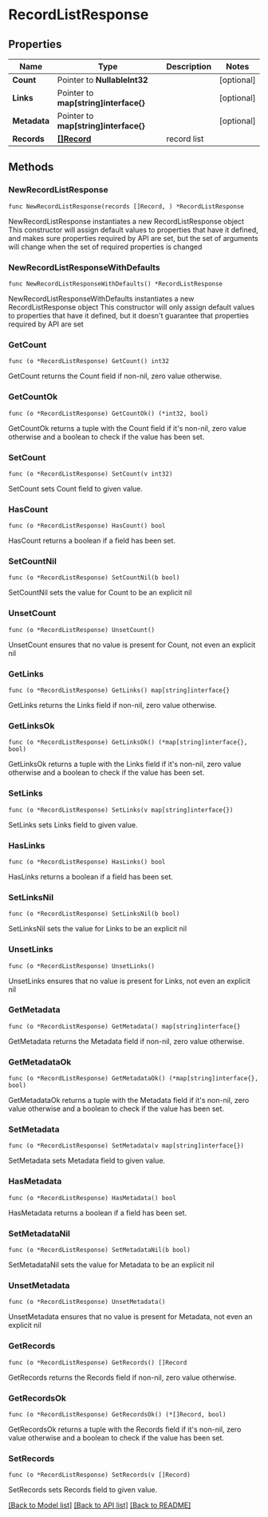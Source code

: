 # RecordListResponse

## Properties

Name | Type | Description | Notes
------------ | ------------- | ------------- | -------------
**Count** | Pointer to **NullableInt32** |  | [optional] 
**Links** | Pointer to **map[string]interface{}** |  | [optional] 
**Metadata** | Pointer to **map[string]interface{}** |  | [optional] 
**Records** | [**[]Record**](Record.md) | record list | 

## Methods

### NewRecordListResponse

`func NewRecordListResponse(records []Record, ) *RecordListResponse`

NewRecordListResponse instantiates a new RecordListResponse object
This constructor will assign default values to properties that have it defined,
and makes sure properties required by API are set, but the set of arguments
will change when the set of required properties is changed

### NewRecordListResponseWithDefaults

`func NewRecordListResponseWithDefaults() *RecordListResponse`

NewRecordListResponseWithDefaults instantiates a new RecordListResponse object
This constructor will only assign default values to properties that have it defined,
but it doesn't guarantee that properties required by API are set

### GetCount

`func (o *RecordListResponse) GetCount() int32`

GetCount returns the Count field if non-nil, zero value otherwise.

### GetCountOk

`func (o *RecordListResponse) GetCountOk() (*int32, bool)`

GetCountOk returns a tuple with the Count field if it's non-nil, zero value otherwise
and a boolean to check if the value has been set.

### SetCount

`func (o *RecordListResponse) SetCount(v int32)`

SetCount sets Count field to given value.

### HasCount

`func (o *RecordListResponse) HasCount() bool`

HasCount returns a boolean if a field has been set.

### SetCountNil

`func (o *RecordListResponse) SetCountNil(b bool)`

 SetCountNil sets the value for Count to be an explicit nil

### UnsetCount
`func (o *RecordListResponse) UnsetCount()`

UnsetCount ensures that no value is present for Count, not even an explicit nil
### GetLinks

`func (o *RecordListResponse) GetLinks() map[string]interface{}`

GetLinks returns the Links field if non-nil, zero value otherwise.

### GetLinksOk

`func (o *RecordListResponse) GetLinksOk() (*map[string]interface{}, bool)`

GetLinksOk returns a tuple with the Links field if it's non-nil, zero value otherwise
and a boolean to check if the value has been set.

### SetLinks

`func (o *RecordListResponse) SetLinks(v map[string]interface{})`

SetLinks sets Links field to given value.

### HasLinks

`func (o *RecordListResponse) HasLinks() bool`

HasLinks returns a boolean if a field has been set.

### SetLinksNil

`func (o *RecordListResponse) SetLinksNil(b bool)`

 SetLinksNil sets the value for Links to be an explicit nil

### UnsetLinks
`func (o *RecordListResponse) UnsetLinks()`

UnsetLinks ensures that no value is present for Links, not even an explicit nil
### GetMetadata

`func (o *RecordListResponse) GetMetadata() map[string]interface{}`

GetMetadata returns the Metadata field if non-nil, zero value otherwise.

### GetMetadataOk

`func (o *RecordListResponse) GetMetadataOk() (*map[string]interface{}, bool)`

GetMetadataOk returns a tuple with the Metadata field if it's non-nil, zero value otherwise
and a boolean to check if the value has been set.

### SetMetadata

`func (o *RecordListResponse) SetMetadata(v map[string]interface{})`

SetMetadata sets Metadata field to given value.

### HasMetadata

`func (o *RecordListResponse) HasMetadata() bool`

HasMetadata returns a boolean if a field has been set.

### SetMetadataNil

`func (o *RecordListResponse) SetMetadataNil(b bool)`

 SetMetadataNil sets the value for Metadata to be an explicit nil

### UnsetMetadata
`func (o *RecordListResponse) UnsetMetadata()`

UnsetMetadata ensures that no value is present for Metadata, not even an explicit nil
### GetRecords

`func (o *RecordListResponse) GetRecords() []Record`

GetRecords returns the Records field if non-nil, zero value otherwise.

### GetRecordsOk

`func (o *RecordListResponse) GetRecordsOk() (*[]Record, bool)`

GetRecordsOk returns a tuple with the Records field if it's non-nil, zero value otherwise
and a boolean to check if the value has been set.

### SetRecords

`func (o *RecordListResponse) SetRecords(v []Record)`

SetRecords sets Records field to given value.



[[Back to Model list]](../README.md#documentation-for-models) [[Back to API list]](../README.md#documentation-for-api-endpoints) [[Back to README]](../README.md)


